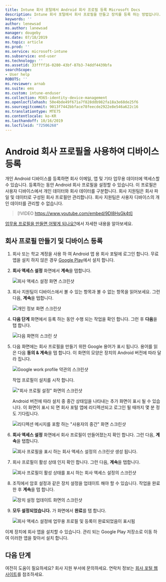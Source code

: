 ```yaml
---
title: Intune 회사 포털에서 Android 회사 프로필 등록 Microsoft Docs
description: Intune 회사 포털에서 회사 프로필을 만들고 장치를 등록 하는 방법입니다.
keywords: ''
author: lenewsad
ms.author: lanewsad
manager: dougeby
ms.date: 07/18/2019
ms.topic: article
ms.prod: ''
ms.service: microsoft-intune
ms.subservice: end-user
ms.technology: ''
ms.assetid: 33ffff16-0280-43bf-87b3-74ddf4439bfa
searchScope:
- User help
ROBOTS: ''
ms.reviewer: arnab
ms.suite: ems
ms.custom: intune-enduser
ms.collection: M365-identity-device-management
ms.openlocfilehash: 50e4bde49f671a7f828ddb982fa18a3e68de25f6
ms.sourcegitcommit: 9013f7442bbface78feecde2922e8e546a622c16
ms.translationtype: MTE75
ms.contentlocale: ko-KR
ms.lasthandoff: 10/16/2019
ms.locfileid: "72506268"
---
```

# <a name="enroll-device-with-android-work-profile"></a>Android 회사 프로필을 사용하여 디바이스 등록

개인 Android 디바이스를 등록하면 회사 이메일, 앱 및 기타 업무용 데이터에 액세스할 수 있습니다. 등록하는 동안 Android 회사 프로필을 설정할 수 있습니다. 이 프로필은 사용자 디바이스에서 개인 데이터와 회사 데이터를 구분합니다. 회사 지원팀은 회사 파일 및 데이터로 구성된 회사 프로필만 관리합니다. 회사 지원팀은 사용자 디바이스의 개인 데이터를 관리할 수 없습니다.
</br>
> [!VIDEO https://www.youtube.com/embed/9Dl8HsGk4tI]

[업무용 프로필을 만들면 어떻게 되나요?](what-happens-when-you-create-a-work-profile-android.md)에서 자세한 내용을 알아보세요.

## <a name="create-work-profile-and-enroll-device"></a>회사 프로필 만들기 및 디바이스 등록

1. 회사 또는 학교 계정을 사용 하 여 Android 앱 용 회사 포털에 로그인 합니다. 무료 앱을 설치 하지 않은 경우 [Google Play](https://play.google.com/store/apps/details?id=com.microsoft.windowsintune.companyportal)에서 설치 합니다.  

2. **회사 액세스 설정** 화면에서 **계속**을 탭합니다.  

    ![회사 액세스 설정 화면 스크린샷](./media/android-wp-02-1908.png)  

3. 회사 지원팀이 디바이스에서 볼 수 있는 항목과 볼 수 없는 항목을 읽어보세요. 그런 다음, **계속**을 탭합니다.   

    ![개인 정보 화면 스크린샷](./media/android-wp-03-1908.png)  

4. **다음 단계** 화면에서 등록 하는 동안 수행 되는 작업을 확인 합니다. 그런 후 **다음**을 탭 합니다.  

    ![다음 화면의 스크린 샷](./media/android-wp-04-1908.png)

5. 다음 화면에는 회사 프로필을 만들기 위한 Google 용어가 표시 됩니다. 용어를 읽은 다음 **동의 &AMP; 계속**을 탭 합니다. 이 화면의 모양은 장치의 Android 버전에 따라 달라 집니다. 

    ![Google work profile 약관의 스크린샷](./media/android-wp-05-1908.png)  

    작업 프로필이 설치를 시작 합니다. 

     !["회사 프로필 설정" 화면의 스크린샷](./media/android-wp-05a-1908.png) 

     Android 버전에 따라 설치 중 중간 상태임을 나타내는 추가 화면이 표시 될 수 있습니다. 이 화면이 표시 되 면 회사 포털 앱에 리디렉션되고 로그인 될 때까지 몇 분 정도 기다립니다.  

     ![리디렉션 메시지를 포함 하는 "사용자의 중간" 화면 스크린샷](./media/android-wp-05b-1908.png) 

6. **회사 액세스 설정** 화면에서 회사 프로필이 만들어졌는지 확인 합니다. 그런 다음, **계속**을 탭합니다.  

    ![회사 프로필을 표시 하는 회사 액세스 설정의 스크린샷 생성 됩니다.](./media/android-wp-06-1908.png)  

7. 회사 프로필이 활성 상태 인지 확인 합니다. 그런 다음, **계속**을 탭합니다. 

    ![회사 프로필이 활성 상태를 표시 하는 회사 액세스 설정의 스크린샷](./media/android-wp-07-1908.png)  

8. 조직에서 암호 설정과 같은 장치 설정을 업데이트 해야 할 수 있습니다. 작업을 완료 한 후 **계속**을 탭 합니다.  

    ![장치 설정 업데이트 화면의 스크린샷](./media/android-wp-08-1908.png) 

9. **모두 설정되었습니다.** 가 화면에서 **완료**를 탭 합니다.  

    ![회사 액세스 설정에 업무용 프로필 및 등록이 완료되었음이 표시됨](./media/android-wp-09-1908.png)  


이제 장치에 회사 앱을 설치할 수 있습니다. 관리 되는 Google Play 저장소로 이동 하 여 이러한 앱을 찾아서 설치 합니다. 

## <a name="next-steps"></a>다음 단계  

여전히 도움이 필요하세요? 회사 지원 부서에 문의하세요. 연락처 정보는 [회사 포털 웹 사이트](https://go.microsoft.com/fwlink/?linkid=2010980)를 참조하세요.
